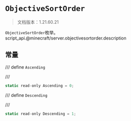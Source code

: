 # `ObjectiveSortOrder`

> 文档版本：1.21.60.21

`ObjectiveSortOrder`枚举。script_api.@minecraft/server.objectivesortorder.description

## 常量

/// define
`Ascending`


///

```js
static read-only Ascending = 0;
```


/// define
`Descending`


///

```js
static read-only Descending = 1;
```

